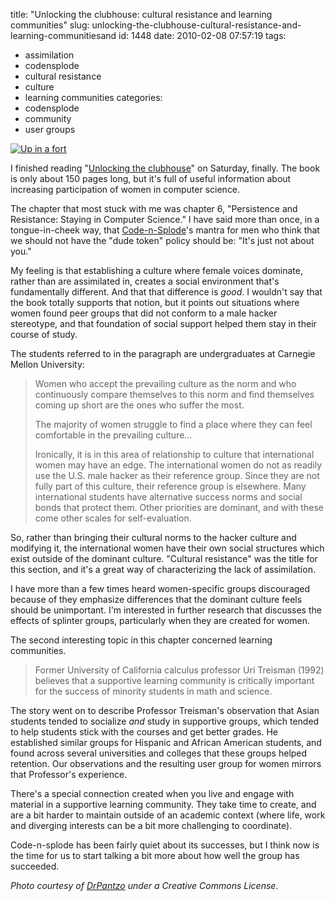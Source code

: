 title: "Unlocking the clubhouse: cultural resistance and learning communities"
slug: unlocking-the-clubhouse-cultural-resistance-and-learning-communitiesand
id: 1448
date: 2010-02-08 07:57:19
tags: 
- assimilation
- codensplode
- cultural resistance
- culture
- learning communities
categories: 
- codensplode
- community
- user groups

[![](http://www.chesnok.com/daily/wp-content/uploads/2010/02/2296751400_8069ffe722-300x225.jpg "Up in a fort")](http://www.flickr.com/photos/7363510@N06/2296751400/)

I finished reading "[Unlocking the clubhouse](http://www.amazon.com/Unlocking-Clubhouse-Computing-Jane-Margolis/dp/0262632691/ref=sr_1_1?ie=UTF8&s=books&qid=1265643883&sr=8-1)" on Saturday, finally. The book is only about 150 pages long, but it's full of useful information about increasing participation of women in computer science. 

The chapter that most stuck with me was chapter 6, "Persistence and Resistance: Staying in Computer Science." I have said more than once, in a tongue-in-cheek way, that [Code-n-Splode](http://www.chesnok.com/daily/2009/04/29/whats-changed-portland-as-an-example-of-increasing-womens-participation/)'s mantra for men who think that we should not have the "dude token" policy should be: "It's just not about you." 

My feeling is that establishing a culture where female voices dominate, rather than are assimilated in, creates a social environment that's fundamentally different. And that that difference is *good*. I wouldn't say that the book totally supports that notion, but it points out situations where women found peer groups that did not conform to a male hacker stereotype, and that foundation of social support helped them stay in their course of study.

The students referred to in the paragraph are undergraduates at Carnegie Mellon University:

> Women who accept the prevailing culture as the norm and who continuously compare themselves to this norm and find themselves coming up short are the ones who suffer the most. > 
> 
> The majority of women struggle to find a place where they can feel comfortable in the prevailing culture...> 
> 
> Ironically, it is in this area of relationship to culture that international women may have an edge. The international women do not as readily use the U.S. male hacker as their reference group.  Since they are not fully part of this culture, their reference group is elsewhere. Many international students have alternative success norms and social bonds that protect them. Other priorities are dominant, and with these come other scales for self-evaluation.

So, rather than bringing their cultural norms to the hacker culture and modifying it, the international women have their own social structures which exist outside of the dominant culture. "Cultural resistance" was the title for this section, and it's a great way of characterizing the lack of assimilation.

I have more than a few times heard women-specific groups discouraged because of they emphasize differences that the dominant culture feels should be unimportant. I'm interested in further research that discusses the effects of splinter groups, particularly when they are created for women.

The second interesting topic in this chapter concerned learning communities. 

> Former University of California calculus professor Uri Treisman (1992) believes that a supportive learning community is critically important for the success of minority students in math and science.

The story went on to describe Professor Treisman's observation that Asian students tended to socialize *and* study in supportive groups, which tended to help students stick with the courses and get better grades. He established similar groups for Hispanic and African American students, and found across several universities and colleges that these groups helped retention. Our observations and the resulting user group for  women mirrors that Professor's experience. 

There's a special connection created when you live and engage with material in a supportive learning community. They take time to create, and are a bit harder to maintain outside of an academic context (where life, work and diverging interests can be a bit more challenging to coordinate).

Code-n-splode has been fairly quiet about its successes, but I think now is the time for us to start talking a bit more about how well the group has succeeded.

_Photo courtesy of [DrPantzo](http://www.flickr.com/photos/7363510@N06/2296751400/) under a Creative Commons License_.
